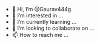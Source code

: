 - 👋 Hi, I’m @Gaurav444g
- 👀 I’m interested in ...
- 🌱 I’m currently learning ...
- 💞️ I’m looking to collaborate on ...
- 📫 How to reach me ...

<!---
Gaurav444g/Gaurav444g is a ✨ special ✨ repository because its `README.md` (this file) appears on your GitHub profile.
You can click the Preview link to take a look at your changes.
--->
